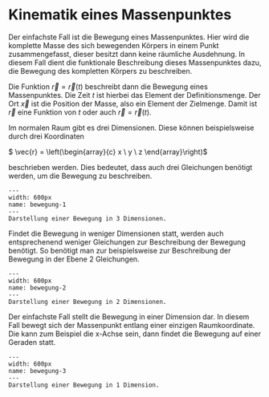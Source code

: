 # Kinematik eines Massenpunktes 

Der einfachste Fall ist die Bewegung eines Massenpunktes. Hier wird die komplette Masse des sich bewegenden Körpers in einem Punkt zusammengefasst, dieser besitzt dann keine räumliche Ausdehnung. In diesem Fall dient die funktionale Beschreibung dieses Massenpunktes dazu, die Bewegung des kompletten Körpers zu beschreiben. 

Die Funktion $\vec{r} = \vec{r}(t)$ beschreibt dann die Bewegung eines Massenpunktes.
Die Zeit $t$ ist hierbei das Element der Definitionsmenge. Der Ort $\vec{x}$ ist die Position der Masse, also ein Element der Zielmenge.
Damit ist $\vec{r}$ eine Funktion von $t$ oder auch $\vec{r} = \vec{r}(t)$.

Im normalen Raum gibt es drei Dimensionen. Diese können beispielsweise durch drei Koordinaten 

$ \vec{r} = \left(\begin{array}{c} x \\ y \\ z \end{array}\right)$ 

beschrieben werden. Dies bedeutet, dass auch drei Gleichungen benötigt werden, um die Bewegung zu beschreiben.

```{figure} Bilder/3dim-Bewegung.png
---
width: 600px
name: bewegung-1
---
Darstellung einer Bewegung in 3 Dimensionen.
 ```

Findet die Bewegung in weniger Dimensionen statt, werden auch entsprechenend weniger Gleichungen zur Beschreibung der Bewegung benötigt. 
So benötigt man zur beispielsweise zur Beschreibung der Bewegung in der Ebene 2 Gleichungen. 

```{figure} Bilder/2dim-Bewegung.png
---
width: 600px
name: bewegung-2
---
Darstellung einer Bewegung in 2 Dimensionen.
 ```

Der einfachste Fall stellt die Bewegung in einer Dimension dar. In diesem Fall bewegt sich der Massenpunkt entlang einer einzigen Raumkoordinate. Die kann zum Beispiel die x-Achse sein, dann findet die Bewegung auf einer Geraden statt. 

```{figure} Bilder/1dim-Bewegung.png
---
width: 600px
name: bewegung-3
---
Darstellung einer Bewegung in 1 Dimension.
 ```


